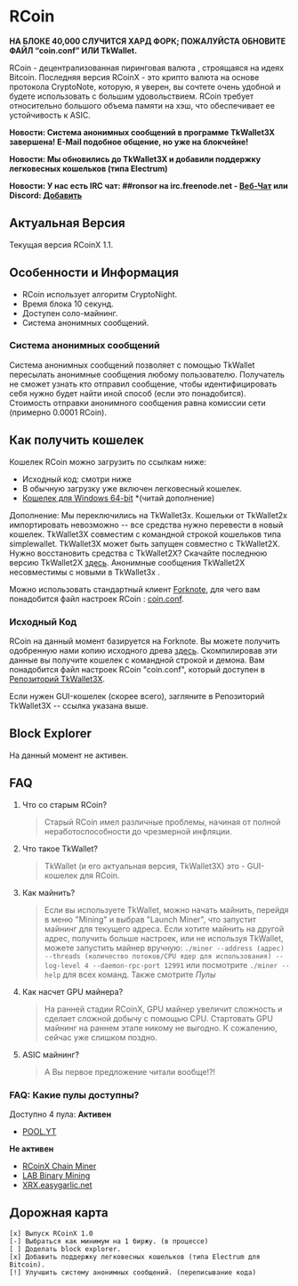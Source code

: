 # RCoin

**НА БЛОКЕ 40,000 СЛУЧИТСЯ ХАРД ФОРК; ПОЖАЛУЙСТА ОБНОВИТЕ ФАЙЛ “coin.conf” ИЛИ TkWallet.**

RCoin - децентрализованная пиринговая валюта , строящаяся на идеях Bitcoin. Последняя версия RCoinX - это крипто валюта на основе протокола CryptoNote, которую, я уверен, вы сочтете очень удобной и будете использовать с большим удовольствием. RCoin требует относительно большого объема памяти на хэш, что обеспечивает ее устойчивость к ASIC.

**Новости: Система анонимных сообщений в программе TkWallet3X завершена! E-Mail подобное общение, но уже на блокчейне!**

**Новости: Мы обновились до TkWallet3X и добавили поддержку легковесных кошельков (типа Electrum)**

**Новости: У нас есть IRC чат: ##ronsor на irc.freenode.net - [Веб-Чат](http://kiwiirc.com/client/irc.freenode.net/##ronsor) или Discord: [Добавить](https://discord.gg/UVcjJBb)**

## Актуальная Версия

Текущая версия RCoinX 1.1.

## Особенности и Информация

* RCoin использует алгоритм CryptoNight.
* Время блока 10 секунд.
* Доступен соло-майнинг.
* Система анонимных сообщений.

### Система анонимных сообщений

Система анонимных сообщений позволяет с помощью TkWallet пересылать анонимные сообщения любому пользователю. Получатель не сможет узнать кто отправил сообщение, чтобы идентифицировать себя нужно будет найти иной способ (если это понадобится). Стоимость отправки анонимного сообщения равна комиссии сети (примерно 0.0001 RCoin).

## Как получить кошелек

Кошелек RCoin можно загрузить по ссылкам ниже:

* Исходный код: смотри ниже
* В обычную загрузку уже включен легковесный кошелек.
* [Кошелек для Windows 64-bit](https://rcoin.surge.sh/wallet3x-win64.zip) \*(читай дополнение)

Дополнение: Мы переключились на TkWallet3x. Кошельки от TkWallet2x импортировать невозможно -- все средства нужно перевести в новый кошелек.
TkWallet3X совместим с командной строкой кошельков типа simplewallet. TkWallet3X может быть запущен совместно с TkWallet2X. Нужно восстановить средства с TkWallet2X? Скачайте последнюю версию TkWallet2X [здесь](https://rcoin.surge.sh/wallet-win64.zip). Анонимные сообщения TkWallet2X несовместимы с новыми в TkWallet3x .

Можно использовать стандартный клиент [Forknote](http://forknote.net), для чего вам понадобится файл настроек RCoin : [coin.conf](https://github.com/tinyrcoin/tkwallet/raw/master/coin.conf).

### Исходный Код

RCoin на данный момент базируется на Forknote. Вы можете получить одобренную нами копию исходного древа [здесь](http://github.com/tinyrcoin/forknote). Скомпилировав эти данные вы получите кошелек с командной строкой и демона. Вам понадобится файл настроек RCoin "coin.conf", который доступен в [Репозиторий TkWallet3X](https://github.com/tinyrcoin/tkwallet).

Если нужен GUI-кошелек (скорее всего), загляните в Репозиторий TkWallet3X -- ссылка указана выше.

## Block Explorer

На данный момент не активен.

## FAQ

1. Что со старым RCoin?
   > Старый RCoin имел различные проблемы, начиная от полной неработоспособности до чрезмерной инфляции.
   
2. Что такое TkWallet?
   > TkWallet (и его актуальная версия, TkWallet3X) это - GUI-кошелек для RCoin.
   
3. Как майнить?
   > Если вы используете TkWallet, можно начать майнить, перейдя в меню "Mining" и выбрав "Launch Miner", что запустит майнинг для текущего адреса.
   > Если хотите майнить на другой адрес, получить больше настроек, или не используя TkWallet, можете запустить майнер вручную:
   `./miner --address (адрес) --threads (количество потоков/CPU ядер для использования) --log-level 4 --daemon-rpc-port 12991` или посмотрите `./miner --help` для всех команд.
   > Также смотрите *Пулы*
4. Как насчет GPU майнера?
   > На ранней стадии RCoinX, GPU майнер увеличит сложность и сделает сложной добычу с помощью CPU. Стартовать GPU майнинг на раннем этапе никому не выгодно.
   > К сожалению, сейчас уже слишком поздно. 
   
5. ASIC майнинг?
   > А Вы первое предложение читали вообще!?!
   
### FAQ: Какие пулы доступны?

Доступно 4 пула:
**Активен**
* [POOL.YT](http://pool.yt)

**Не активен**
* [RCoinX Chain Miner](http://rcoinx.chain-miner.com/)
* [LAB Binary Mining](http://labbinarymining.com/)
* [XRX.easygarlic.net](https://xrx.easygarlic.net/)

## Дорожная карта

```
[x] Выпуск RCoinX 1.0
[-] Выбраться как минимум на 1 биржу. (в процессе)
[ ] Доделать block explorer. 
[x] Добавить поддержку легковесных кошельков (типа Electrum для Bitcoin).
[!] Улучшить систему анонимных сообщений. (переписывание кода)
```
